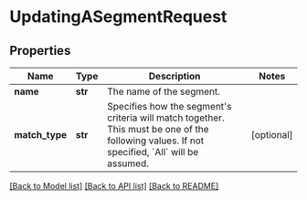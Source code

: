 # UpdatingASegmentRequest

## Properties
Name | Type | Description | Notes
------------ | ------------- | ------------- | -------------
**name** | **str** | The name of the segment. | 
**match_type** | **str** | Specifies how the segment&#39;s criteria will match together. This must be one of the following values. If not specified, &#x60;All&#x60; will be assumed. | [optional] 

[[Back to Model list]](../README.md#documentation-for-models) [[Back to API list]](../README.md#documentation-for-api-endpoints) [[Back to README]](../README.md)


